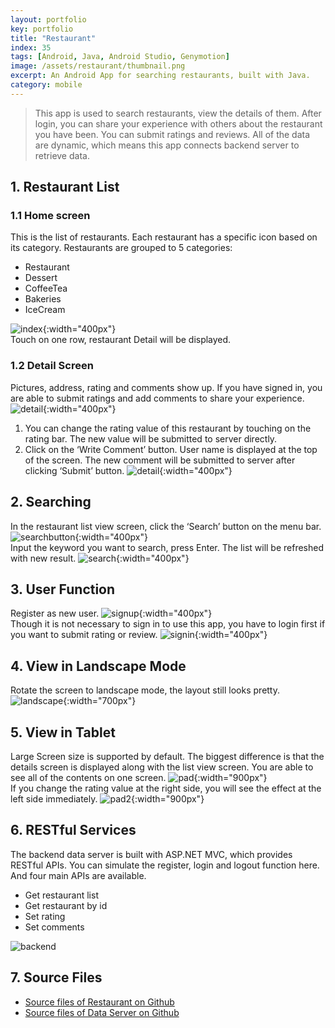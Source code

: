 ```yaml
---
layout: portfolio
key: portfolio
title: "Restaurant"
index: 35
tags: [Android, Java, Android Studio, Genymotion]
image: /assets/restaurant/thumbnail.png
excerpt: An Android App for searching restaurants, built with Java.
category: mobile
---
```


> This app is used to search restaurants, view the details of them. After login, you can share your experience with others about the restaurant you have been. You can submit ratings and reviews. All of the data are dynamic, which means this app connects backend server to retrieve data.

## 1. Restaurant List
### 1.1 Home screen  
This is the list of restaurants. Each restaurant has a specific icon based on its category. Restaurants are grouped to 5 categories:
* Restaurant
* Dessert
* CoffeeTea
* Bakeries
* IceCream

![index](/assets/restaurant/index.png){:width="400px"}  
Touch on one row, restaurant Detail will be displayed.
### 1.2 Detail Screen
Pictures, address, rating and comments show up. If you have signed in, you are able to submit ratings and add comments to share your experience.  
![detail](/assets/restaurant/detail.png){:width="400px"}  
1) You can change the rating value of this restaurant by touching on the rating bar. The new value will be submitted to server directly.  
2) Click on the ‘Write Comment’ button. User name is displayed at the top of the screen. The new comment will be submitted to server after clicking ‘Submit’ button.
![detail](/assets/restaurant/submitreview.png){:width="400px"}  

## 2. Searching
In the restaurant list view screen, click the ‘Search’ button on the menu bar.
![searchbutton](/assets/restaurant/searchbutton.png){:width="400px"}  
Input the keyword you want to search, press Enter. The list will be refreshed with new result.
![search](/assets/restaurant/search.png){:width="400px"}  

## 3. User Function
Register as new user.
![signup](/assets/restaurant/signup.png){:width="400px"}  
Though it is not necessary to sign in to use this app, you have to login first if you want to submit rating or review.
![signin](/assets/restaurant/signin.png){:width="400px"}  

## 4. View in Landscape Mode  
Rotate the screen to landscape mode, the layout still looks pretty.
![landscape](/assets/restaurant/landscape.png){:width="700px"}  
## 5. View in Tablet
Large Screen size is supported by default. The biggest difference is that the details screen is displayed along with the list view screen. You are able to see all of the contents on one screen.
![pad](/assets/restaurant/pad.png){:width="900px"}  
If you change the rating value at the right side, you will see the effect at the left side immediately.
![pad2](/assets/restaurant/pad2.png){:width="900px"}  

## 6. RESTful Services
The backend data server is built with ASP.NET MVC, which provides RESTful APIs. You can simulate the register, login and logout function here. And four main APIs are available.
* Get restaurant list
* Get restaurant by id
* Set rating
* Set comments

![backend](/assets/restaurant/backend.png)  
## 7. Source Files
* [Source files of Restaurant on Github](https://github.com/jojozhuang/Portfolio/tree/master/Restaurant/Android)
* [Source files of Data Server on Github](https://github.com/jojozhuang/Portfolio/tree/master/Restaurant/DataServer)
